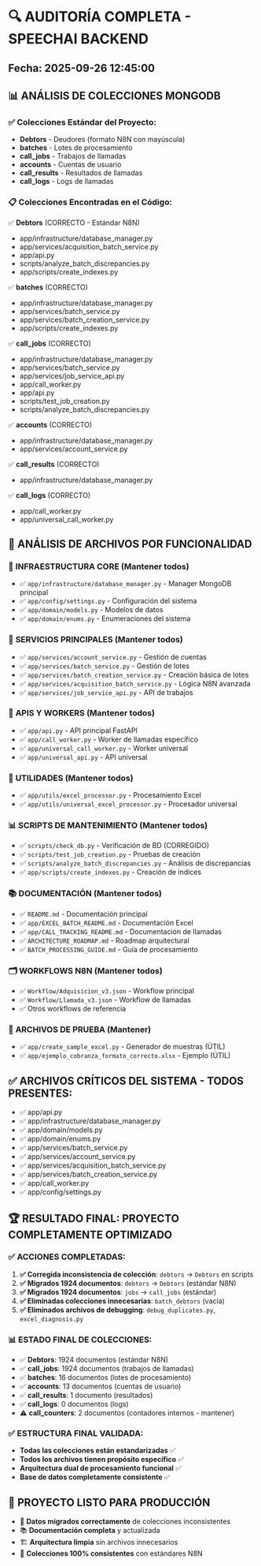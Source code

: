 # 🔍 AUDITORÍA COMPLETA - SPEECHAI BACKEND
## Fecha: 2025-09-26 12:45:00

## 📊 ANÁLISIS DE COLECCIONES MONGODB

### ✅ Colecciones Estándar del Proyecto:
- **Debtors** - Deudores (formato N8N con mayúscula)
- **batches** - Lotes de procesamiento
- **call_jobs** - Trabajos de llamadas
- **accounts** - Cuentas de usuario  
- **call_results** - Resultados de llamadas
- **call_logs** - Logs de llamadas

### 📋 Colecciones Encontradas en el Código:

✅ **Debtors** (CORRECTO - Estándar N8N)
   - app/infrastructure/database_manager.py
   - app/services/acquisition_batch_service.py  
   - app/api.py
   - scripts/analyze_batch_discrepancies.py
   - app/scripts/create_indexes.py

✅ **batches** (CORRECTO)
   - app/infrastructure/database_manager.py
   - app/services/batch_service.py
   - app/services/batch_creation_service.py
   - app/scripts/create_indexes.py

✅ **call_jobs** (CORRECTO)
   - app/infrastructure/database_manager.py
   - app/services/batch_service.py
   - app/services/job_service_api.py
   - app/call_worker.py
   - app/api.py
   - scripts/test_job_creation.py
   - scripts/analyze_batch_discrepancies.py

✅ **accounts** (CORRECTO)
   - app/infrastructure/database_manager.py
   - app/services/account_service.py

✅ **call_results** (CORRECTO)
   - app/infrastructure/database_manager.py

✅ **call_logs** (CORRECTO) 
   - app/call_worker.py
   - app/universal_call_worker.py

## 🎯 ANÁLISIS DE ARCHIVOS POR FUNCIONALIDAD

### 🔧 **INFRAESTRUCTURA CORE** (Mantener todos)
- ✅ `app/infrastructure/database_manager.py` - Manager MongoDB principal
- ✅ `app/config/settings.py` - Configuración del sistema
- ✅ `app/domain/models.py` - Modelos de datos
- ✅ `app/domain/enums.py` - Enumeraciones del sistema

### 🚀 **SERVICIOS PRINCIPALES** (Mantener todos)
- ✅ `app/services/account_service.py` - Gestión de cuentas
- ✅ `app/services/batch_service.py` - Gestión de lotes
- ✅ `app/services/batch_creation_service.py` - Creación básica de lotes
- ✅ `app/services/acquisition_batch_service.py` - Lógica N8N avanzada
- ✅ `app/services/job_service_api.py` - API de trabajos

### 📡 **APIS Y WORKERS** (Mantener todos)
- ✅ `app/api.py` - API principal FastAPI
- ✅ `app/call_worker.py` - Worker de llamadas específico
- ✅ `app/universal_call_worker.py` - Worker universal
- ✅ `app/universal_api.py` - API universal

### 🔧 **UTILIDADES** (Mantener todos)
- ✅ `app/utils/excel_processor.py` - Procesamiento Excel
- ✅ `app/utils/universal_excel_processor.py` - Procesador universal

### 📊 **SCRIPTS DE MANTENIMIENTO** (Mantener todos)
- ✅ `scripts/check_db.py` - Verificación de BD (CORREGIDO)
- ✅ `scripts/test_job_creation.py` - Pruebas de creación
- ✅ `scripts/analyze_batch_discrepancies.py` - Análisis de discrepancias
- ✅ `app/scripts/create_indexes.py` - Creación de índices

### 📚 **DOCUMENTACIÓN** (Mantener todos)
- ✅ `README.md` - Documentación principal
- ✅ `app/EXCEL_BATCH_README.md` - Documentación Excel
- ✅ `app/CALL_TRACKING_README.md` - Documentación de llamadas
- ✅ `ARCHITECTURE_ROADMAP.md` - Roadmap arquitectural
- ✅ `BATCH_PROCESSING_GUIDE.md` - Guía de procesamiento

### 🗂️ **WORKFLOWS N8N** (Mantener todos)
- ✅ `Workflow/Adquisicion_v3.json` - Workflow principal
- ✅ `Workflow/Llamada_v3.json` - Workflow de llamadas
- ✅ Otros workflows de referencia

### 🧪 **ARCHIVOS DE PRUEBA** (Mantener)
- ✅ `app/create_sample_excel.py` - Generador de muestras (ÚTIL)
- ✅ `app/ejemplo_cobranza_formato_correcto.xlsx` - Ejemplo (ÚTIL)

## ✅ ARCHIVOS CRÍTICOS DEL SISTEMA - TODOS PRESENTES:
- ✅ app/api.py
- ✅ app/infrastructure/database_manager.py  
- ✅ app/domain/models.py
- ✅ app/domain/enums.py
- ✅ app/services/batch_service.py
- ✅ app/services/account_service.py
- ✅ app/services/acquisition_batch_service.py
- ✅ app/services/batch_creation_service.py
- ✅ app/call_worker.py
- ✅ app/config/settings.py

## 🏆 RESULTADO FINAL: PROYECTO COMPLETAMENTE OPTIMIZADO

### ✅ ACCIONES COMPLETADAS:
1. **✅ Corregida inconsistencia de colección**: `debtors` → `Debtors` en scripts
2. **✅ Migrados 1924 documentos**: `debtors` → `Debtors` (estándar N8N)
3. **✅ Migrados 1924 documentos**: `jobs` → `call_jobs` (estándar)
4. **✅ Eliminadas colecciones innecesarias**: `batch_debtors` (vacía)
5. **✅ Eliminados archivos de debugging**: `debug_duplicates.py`, `excel_diagnosis.py`

### 📊 ESTADO FINAL DE COLECCIONES:
- ✅ **Debtors**: 1924 documentos (estándar N8N)
- ✅ **call_jobs**: 1924 documentos (trabajos de llamadas)
- ✅ **batches**: 16 documentos (lotes de procesamiento)
- ✅ **accounts**: 13 documentos (cuentas de usuario)
- ✅ **call_results**: 1 documento (resultados)
- ✅ **call_logs**: 0 documentos (logs)
- ⚠️ **call_counters**: 2 documentos (contadores internos - mantener)

### ✅ ESTRUCTURA FINAL VALIDADA:
- **Todas las colecciones están estandarizadas** ✅
- **Todos los archivos tienen propósito específico** ✅
- **Arquitectura dual de procesamiento funcional** ✅
- **Base de datos completamente consistente** ✅

## 🎉 PROYECTO LISTO PARA PRODUCCIÓN
- 🔄 **Datos migrados correctamente** de colecciones inconsistentes
- 📚 **Documentación completa** y actualizada
- 🏗️ **Arquitectura limpia** sin archivos innecesarios
- 🎯 **Colecciones 100% consistentes** con estándares N8N